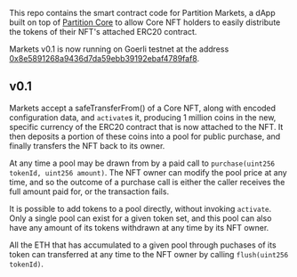 This repo contains the smart contract code for Partition Markets, a dApp built on top of [Partition Core](https://github.com/partitiongg/core-contracts) to allow Core NFT holders to easily distribute the tokens of their NFT's attached ERC20 contract.

Markets v0.1 is now running on Goerli testnet at the address [0x8e5891268a9436d7da59ebb39192ebaf4789faf8](https://goerli.etherscan.io/address/0x8e5891268a9436d7da59ebb39192ebaf4789faf8).

## v0.1

Markets accept a safeTransferFrom() of a Core NFT, along with encoded configuration data, and `activate`s it, producing 1 million coins in the new, specific currency of the ERC20 contract that is now attached to the NFT. It then deposits a portion of these coins into a pool for public purchase, and finally transfers the NFT back to its owner.

At any time a pool may be drawn from by a paid call to `purchase(uint256 tokenId, uint256 amount)`. The NFT owner can modify the pool price at any time, and so the outcome of a purchase call is either the caller receives the full amount paid for, or the transaction fails.

It is possible to add tokens to a pool directly, without invoking `activate`. Only a single pool can exist for a given token set, and this pool can also have any amount of its tokens withdrawn at any time by its NFT owner.

All the ETH that has accumulated to a given pool through puchases of its token can transferred at any time to the NFT owner by calling `flush(uint256 tokenId)`.
